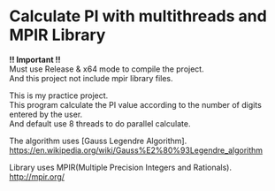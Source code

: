 # Calculate PI with multithreads and MPIR Library

<b>!! Important !!</b><br/>
Must use Release & x64 mode to compile the project.<br/>
And this project not include mpir library files.

This is my practice project.<br/>
This program calculate the PI value according to the number of digits entered by the user.<br/>
And default use 8 threads to do parallel calculate.

The algorithm uses [Gauss Legendre Algorithm].<br/>
https://en.wikipedia.org/wiki/Gauss%E2%80%93Legendre_algorithm

Library uses MPIR(Multiple Precision Integers and Rationals).<br/>
http://mpir.org/
